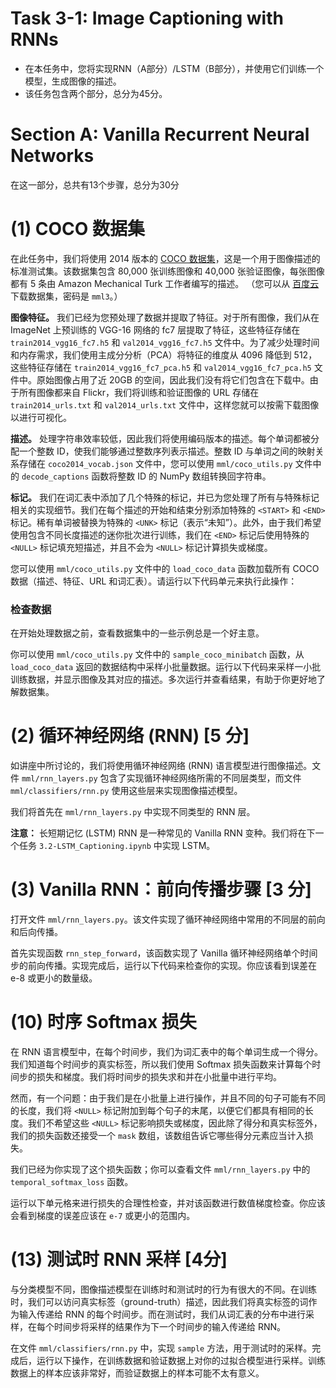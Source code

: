 # Task 3-1: Image Captioning with RNNs 

- 在本任务中，您将实现RNN（A部分）/LSTM（B部分），并使用它们训练一个模型，生成图像的描述。
- 该任务包含两个部分，总分为45分。


# Section A: Vanilla Recurrent Neural Networks

在这一部分，总共有13个步骤，总分为30分

# (1) COCO 数据集
在此任务中，我们将使用 2014 版本的 [COCO 数据集](https://cocodataset.org/)，这是一个用于图像描述的标准测试集。该数据集包含 80,000 张训练图像和 40,000 张验证图像，每张图像都有 5 条由 Amazon Mechanical Turk 工作者编写的描述。 （您可以从 [百度云](https://pan.baidu.com/s/1kmcCuvfMUadqSAezx384Ng?pwd=mml3) 下载数据集，密码是 `mml3`。）

**图像特征。** 我们已经为您预处理了数据并提取了特征。对于所有图像，我们从在 ImageNet 上预训练的 VGG-16 网络的 fc7 层提取了特征，这些特征存储在 `train2014_vgg16_fc7.h5` 和 `val2014_vgg16_fc7.h5` 文件中。为了减少处理时间和内存需求，我们使用主成分分析（PCA）将特征的维度从 4096 降低到 512，这些特征存储在 `train2014_vgg16_fc7_pca.h5` 和 `val2014_vgg16_fc7_pca.h5` 文件中。原始图像占用了近 20GB 的空间，因此我们没有将它们包含在下载中。由于所有图像都来自 Flickr，我们将训练和验证图像的 URL 存储在 `train2014_urls.txt` 和 `val2014_urls.txt` 文件中，这样您就可以按需下载图像以进行可视化。

**描述。** 处理字符串效率较低，因此我们将使用编码版本的描述。每个单词都被分配一个整数 ID，使我们能够通过整数序列表示描述。整数 ID 与单词之间的映射关系存储在 `coco2014_vocab.json` 文件中，您可以使用 `mml/coco_utils.py` 文件中的 `decode_captions` 函数将整数 ID 的 NumPy 数组转换回字符串。

**标记。** 我们在词汇表中添加了几个特殊的标记，并已为您处理了所有与特殊标记相关的实现细节。我们在每个描述的开始和结束分别添加特殊的 `<START>` 和 `<END>` 标记。稀有单词被替换为特殊的 `<UNK>` 标记（表示“未知”）。此外，由于我们希望使用包含不同长度描述的迷你批次进行训练，我们在 `<END>` 标记后使用特殊的 `<NULL>` 标记填充短描述，并且不会为 `<NULL>` 标记计算损失或梯度。

您可以使用 `mml/coco_utils.py` 文件中的 `load_coco_data` 函数加载所有 COCO 数据（描述、特征、URL 和词汇表）。请运行以下代码单元来执行此操作：


### 检查数据

在开始处理数据之前，查看数据集中的一些示例总是一个好主意。

你可以使用 `mml/coco_utils.py` 文件中的 `sample_coco_minibatch` 函数，从 `load_coco_data` 返回的数据结构中采样小批量数据。运行以下代码来采样一小批训练数据，并显示图像及其对应的描述。多次运行并查看结果，有助于你更好地了解数据集。

# (2) 循环神经网络 (RNN) [5 分]

如讲座中所讨论的，我们将使用循环神经网络 (RNN) 语言模型进行图像描述。文件 `mml/rnn_layers.py` 包含了实现循环神经网络所需的不同层类型，而文件 `mml/classifiers/rnn.py` 使用这些层来实现图像描述模型。

我们将首先在 `mml/rnn_layers.py` 中实现不同类型的 RNN 层。

**注意：** 长短期记忆 (LSTM) RNN 是一种常见的 Vanilla RNN 变种。我们将在下一个任务 `3.2-LSTM_Captioning.ipynb` 中实现 LSTM。

# (3) Vanilla RNN：前向传播步骤 [3 分]

打开文件 `mml/rnn_layers.py`。该文件实现了循环神经网络中常用的不同层的前向和后向传播。

首先实现函数 `rnn_step_forward`，该函数实现了 Vanilla 循环神经网络单个时间步的前向传播。实现完成后，运行以下代码来检查你的实现。你应该看到误差在 e-8 或更小的数量级。



# (10) 时序 Softmax 损失

在 RNN 语言模型中，在每个时间步，我们为词汇表中的每个单词生成一个得分。我们知道每个时间步的真实标签，所以我们使用 Softmax 损失函数来计算每个时间步的损失和梯度。我们将时间步的损失求和并在小批量中进行平均。

然而，有一个问题：由于我们是在小批量上进行操作，并且不同的句子可能有不同的长度，我们将 `<NULL>` 标记附加到每个句子的末尾，以便它们都具有相同的长度。我们不希望这些 `<NULL>` 标记影响损失或梯度，因此除了得分和真实标签外，我们的损失函数还接受一个 `mask` 数组，该数组告诉它哪些得分元素应当计入损失。

我们已经为你实现了这个损失函数；你可以查看文件 `mml/rnn_layers.py` 中的 `temporal_softmax_loss` 函数。

运行以下单元格来进行损失的合理性检查，并对该函数进行数值梯度检查。你应该会看到梯度的误差应该在 `e-7` 或更小的范围内。


# (13) 测试时 RNN 采样 [4分]

与分类模型不同，图像描述模型在训练时和测试时的行为有很大的不同。在训练时，我们可以访问真实标签（ground-truth）描述，因此我们将真实标签的词作为输入传递给 RNN 的每个时间步。而在测试时，我们从词汇表的分布中进行采样，在每个时间步将采样的结果作为下一个时间步的输入传递给 RNN。

在文件 `mml/classifiers/rnn.py` 中，实现 `sample` 方法，用于测试时的采样。完成后，运行以下操作，在训练数据和验证数据上对你的过拟合模型进行采样。训练数据上的样本应该非常好，而验证数据上的样本可能不太有意义。